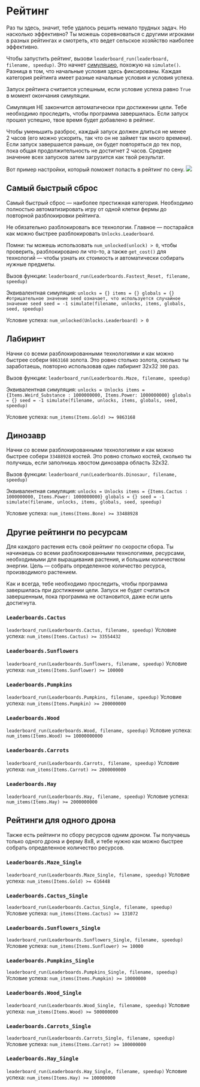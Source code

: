 # Рейтинг
Раз ты здесь, значит, тебе удалось решить немало трудных задач. Но насколько эффективно?
Ты можешь соревноваться с другими игроками в разных рейтингах и смотреть, кто ведет сельское хозяйство наиболее эффективно.

Чтобы запустить рейтинг, вызови `leaderboard_run(leaderboard, filename, speedup)`.
Это начнет [симуляцию](docs/unlocks/simulation.md), похожую на `simulate()`. Разница в том, что начальные условия здесь фиксированы. Каждая категория рейтинга имеет разные начальные условия и условия успеха.

Запуск рейтинга считается успешным, если условие успеха равно `True` в момент окончания симуляции.

Симуляция НЕ закончится автоматически при достижении цели. Тебе необходимо проследить, чтобы программа завершилась.
Если запуск прошел успешно, твое время будет добавлено в рейтинг.

Чтобы уменьшить разброс, каждый запуск должен длиться не менее 2 часов (его можно ускорить, так что он не займет так много времени). Если запуск завершается раньше, он будет повторяться до тех пор, пока общая продолжительность не достигнет 2 часов. Среднее значение всех запусков затем загрузится как твой результат.

Вот пример настройки, который поможет попасть в рейтинг по сену.
![](LeaderboardSetup400)

## Самый быстрый сброс
Самый быстрый сброс — наиболее престижная категория. Необходимо полностью автоматизировать игру от одной клетки фермы до повторной разблокировки рейтинга.

Не обязательно разблокировать все технологии. Главное — постарайся как можно быстрее разблокировать `Unlocks.Leaderboard`.

Помни: ты можешь использовать `num_unlocked(unlock) > 0`, чтобы проверить, разблокировано ли что-то, а также `get_cost()` для технологий — чтобы узнать их стоимость и автоматически собирать нужные предметы.

Вызов функции:
`leaderboard_run(Leaderboards.Fastest_Reset, filename, speedup)`

Эквивалентная симуляция:
`unlocks = {}
items = {}
globals = {}
#отрицательное значение seed означает, что используется случайное значение seed
seed = -1
simulate(filename, unlocks, items, globals, seed, speedup)`

Условие успеха:
`num_unlocked(Unlocks.Leaderboard) > 0`

## Лабиринт
Начни со всеми разблокированными технологиями и как можно быстрее собери `9863168` золота. Это ровно столько золота, сколько ты заработаешь, повторно использовав один лабиринт 32x32 `300` раз.

Вызов функции:
`leaderboard_run(Leaderboards.Maze, filename, speedup)`

Эквивалентная симуляция:
`unlocks = Unlocks
items = {Items.Weird_Substance : 1000000000, Items.Power: 1000000000}
globals = {}
seed = -1
simulate(filename, unlocks, items, globals, seed, speedup)`

Условие успеха:
`num_items(Items.Gold) >= 9863168`

## Динозавр
Начни со всеми разблокированными технологиями и как можно быстрее собери `33488928` костей. Это ровно столько костей, сколько ты получишь, если заполнишь хвостом динозавра область 32x32.

Вызов функции:
`leaderboard_run(Leaderboards.Dinosaur, filename, speedup)`

Эквивалентная симуляция:
`unlocks = Unlocks
items = {Items.Cactus : 1000000000, Items.Power: 1000000000}
globals = {}
seed = -1
simulate(filename, unlocks, items, globals, seed, speedup)`

Условие успеха:
`num_items(Items.Bone) >= 33488928`

## Другие рейтинги по ресурсам
Для каждого растения есть свой рейтинг по скорости сбора. Ты начинаешь со всеми разблокированными технологиями, ресурсами, необходимыми для выращивания растения, и большим количеством энергии. Цель — собрать определенное количество ресурса, производимого растением.

Как и всегда, тебе необходимо проследить, чтобы программа завершилась при достижении цели. Запуск не будет считаться завершенным, пока программа не остановится, даже если цель достигнута.

### `Leaderboards.Cactus`
`leaderboard_run(Leaderboards.Cactus, filename, speedup)`
Условие успеха: `num_items(Items.Cactus) >= 33554432`

### `Leaderboards.Sunflowers`
`leaderboard_run(Leaderboards.Sunflowers, filename, speedup)`
Условие успеха: `num_items(Items.Sunflower) >= 100000`

### `Leaderboards.Pumpkins`
`leaderboard_run(Leaderboards.Pumpkins, filename, speedup)`
Условие успеха: `num_items(Items.Pumpkin) >= 200000000`

### `Leaderboards.Wood`
`leaderboard_run(Leaderboards.Wood, filename, speedup)`
Условие успеха: `num_items(Items.Wood) >= 10000000000`

### `Leaderboards.Carrots`
`leaderboard_run(Leaderboards.Carrots, filename, speedup)`
Условие успеха: `num_items(Items.Carrot) >= 2000000000`

### `Leaderboards.Hay`
`leaderboard_run(Leaderboards.Hay, filename, speedup)`
Условие успеха: `num_items(Items.Hay) >= 2000000000`

## Рейтинги для одного дрона
Также есть рейтинги по сбору ресурсов одним дроном. Ты получаешь только одного дрона и ферму 8x8, и тебе нужно как можно быстрее собрать определенное количество ресурсов.

### `Leaderboards.Maze_Single`
`leaderboard_run(Leaderboards.Maze_Single, filename, speedup)`
Условие успеха: `num_items(Items.Gold) >= 616448`

### `Leaderboards.Cactus_Single`
`leaderboard_run(Leaderboards.Cactus_Single, filename, speedup)`
Условие успеха: `num_items(Items.Cactus) >= 131072`

### `Leaderboards.Sunflowers_Single`
`leaderboard_run(Leaderboards.Sunflowers_Single, filename, speedup)`
Условие успеха: `num_items(Items.Sunflower) >= 10000`

### `Leaderboards.Pumpkins_Single`
`leaderboard_run(Leaderboards.Pumpkins_Single, filename, speedup)`
Условие успеха: `num_items(Items.Pumpkin) >= 10000000`

### `Leaderboards.Wood_Single`
`leaderboard_run(Leaderboards.Wood_Single, filename, speedup)`
Условие успеха: `num_items(Items.Wood) >= 500000000`

### `Leaderboards.Carrots_Single`
`leaderboard_run(Leaderboards.Carrots_Single, filename, speedup)`
Условие успеха: `num_items(Items.Carrot) >= 100000000`

### `Leaderboards.Hay_Single`
`leaderboard_run(Leaderboards.Hay_Single, filename, speedup)`
Условие успеха: `num_items(Items.Hay) >= 100000000`